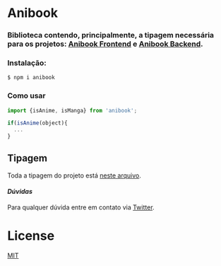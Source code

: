 # Anibook 

### Biblioteca contendo, principalmente, a tipagem necessária para os projetos: [Anibook Frontend](https://github.com/Bruce2107/anibook-frontend) e [Anibook Backend](https://github.com/Bruce2107/anibook-backend).

### Instalação:

```sh
$ npm i anibook
```

### Como usar

```js
import {isAnime, isManga} from 'anibook';

if(isAnime(object){
  ...
}
```

## **Tipagem** 
Toda a tipagem do projeto está [neste arquivo](https://github.com/Bruce2107/anibook/blob/master/index.d.ts).

#### _Dúvidas_

Para qualquer dúvida entre em contato via [Twitter](https://twitter.com/Bruce2107).

# License
[MIT](https://github.com/Bruce2107/anibook/blob/master/LICENSE)
